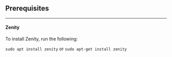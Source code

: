 ## Prerequisites

---
#### Zenity

To install Zenity, run the following:

`sudo apt install zenity` or `sudo apt-get install zenity`
